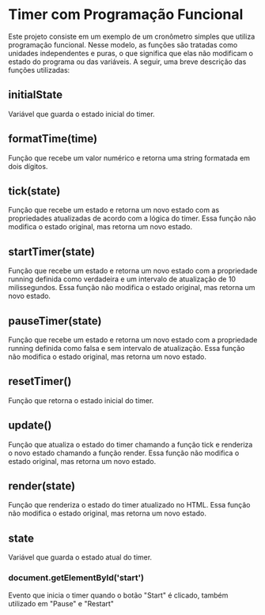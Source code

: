 <h1>Timer com Programação Funcional</h1>
Este projeto consiste em um exemplo de um cronômetro simples que utiliza programação funcional. Nesse modelo, as funções são tratadas como unidades independentes e puras, o que significa que elas não modificam o estado do programa ou das variáveis. A seguir, uma breve descrição das funções utilizadas:

<h2>initialState</h2>
Variável que guarda o estado inicial do timer.

<h2>formatTime(time)</h2>
Função que recebe um valor numérico e retorna uma string formatada em dois dígitos.

<h2>tick(state)</h2>
Função que recebe um estado e retorna um novo estado com as propriedades atualizadas de acordo com a lógica do timer. Essa função não modifica o estado original, mas retorna um novo estado.

<h2>startTimer(state)</h2>
Função que recebe um estado e retorna um novo estado com a propriedade running definida como verdadeira e um intervalo de atualização de 10 milissegundos. Essa função não modifica o estado original, mas retorna um novo estado.

<h2>pauseTimer(state)</h2>
Função que recebe um estado e retorna um novo estado com a propriedade running definida como falsa e sem intervalo de atualização. Essa função não modifica o estado original, mas retorna um novo estado.

<h2>resetTimer()</h2>
Função que retorna o estado inicial do timer.

<h2>update()</h2>
Função que atualiza o estado do timer chamando a função tick e renderiza o novo estado chamando a função render. Essa função não modifica o estado original, mas retorna um novo estado.

<h2>render(state)</h2>
Função que renderiza o estado do timer atualizado no HTML. Essa função não modifica o estado original, mas retorna um novo estado.

<h2>state</h2>
Variável que guarda o estado atual do timer.

<h3>document.getElementById('start')</h3>
Evento que inicia o timer quando o botão "Start" é clicado, também utilizado em "Pause" e "Restart"


